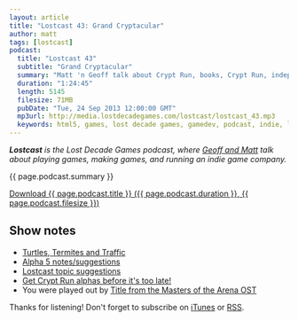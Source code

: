 ```yaml
---
layout: article
title: "Lostcast 43: Grand Cryptacular"
author: matt
tags: [lostcast]
podcast:
  title: "Lostcast 43"
  subtitle: "Grand Cryptacular"
  summary: "Matt 'n Geoff talk about Crypt Run, books, Crypt Run, independence, and Crypt Run!"
  duration: "1:24:45"
  length: 5145
  filesize: 71MB
  pubDate: "Tue, 24 Sep 2013 12:00:00 GMT"
  mp3url: http://media.lostdecadegames.com/lostcast/lostcast_43.mp3
  keywords: html5, games, lost decade games, gamedev, podcast, indie, lostcast
---
```

_**Lostcast** is the Lost Decade Games podcast, where [Geoff and Matt](/about/) talk about playing games, making games, and running an indie game company._

{{ page.podcast.summary }}

<a class="download-podcast" href="{{ page.podcast.mp3url }}">
	Download {{ page.podcast.title }} ({{ page.podcast.duration }}, {{ page.podcast.filesize }})
</a>

## Show notes

* [Turtles, Termites and Traffic](http://amzn.to/18RawAc)
* [Alpha 5 notes/suggestions](http://forum.lostdecadegames.com/topic/28/alpha-5-notes-suggestions)
* [Lostcast topic suggestions](http://forum.lostdecadegames.com/topic/9/lostcast-topic-suggestions)
* [Get Crypt Run alphas before it's too late!](http://www.cryptrun.com/)
* You were played out by [Title from the Masters of the Arena OST](http://joshuamorse.bandcamp.com/track/title)

Thanks for listening! Don't forget to subscribe on [iTunes](http://itunes.apple.com/us/podcast/lostcast/id481950724) or [RSS](http://www.lostdecadegames.com/lostcast.xml).
